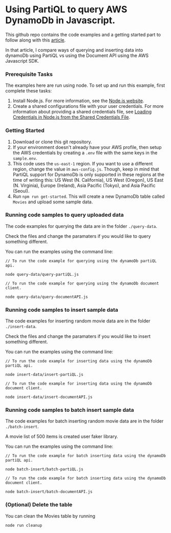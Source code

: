 # Using PartiQL to query AWS DynamoDb in Javascript.

This github repo contains the code examples and a getting started part to follow along with this [article](https://abba.dev/blog/dynamodb-partiql-javascript).

In that article, I compare ways of querying and inserting data into dynamoDb using PartiQL vs using the Document API using the AWS Javascript SDK.

### Prerequisite Tasks

The examples here are run using node. To set up and run this example, first complete these tasks:
1. Install Node.js. For more information, see the [Node.js website](https://nodejs.org/).
1. Create a shared configurations file with your user credentials. For more information about providing a shared credentials file, see [Loading Credentials in Node.js from the Shared Credentials File](https://docs.aws.amazon.com/sdk-for-javascript/v2/developer-guide/loading-node-credentials-shared.html).

### Getting Started

1. Download or clone this git repository.
1. If your environment doesn't already have your AWS profile, then setup the AWS credentials by creating a `.env` file with the same keys in the `sample.env`.
1. This code uses the `us-east-1` region. If you want to use a different region, change the value in `aws-config.js`. Though, keep in mind that PartiQL support for DynamoDb is only supported in these regions at the time of writing this: US West (N. California), US West (Oregon), US East (N. Virginia), Europe (Ireland), Asia Pacific (Tokyo), and Asia Pacific (Seoul).
1. Run `npm run get-started`. This will create a new DynamoDb table called `Movies` and upload some sample data.

### Running code samples to query uploaded data

The code examples for querying the data are in the folder `./query-data`.

Check the files and change the paramaters if you would like to query something different.

You can run the examples using the command line:

```
// To run the code example for querying using the dynamoDb partiQL api.

node query-data/query-partiQL.js

// To run the code example for querying using the dynamoDb document client.

node query-data/query-documentAPI.js

```

### Running code samples to insert sample data

The code examples for inserting random movie data are in the folder `./insert-data`.

Check the files and change the paramaters if you would like to insert something different.

You can run the examples using the command line:

```
// To run the code example for inserting data using the dynamoDb partiQL api.

node insert-data/insert-partiQL.js

// To run the code example for inserting data using the dynamoDb document client.

node insert-data/insert-documentAPI.js

```


### Running code samples to batch insert sample data

The code examples for batch inserting random movie data are in the folder `./batch-insert`.

A movie list of 500 items is created user faker library.

You can run the examples using the command line:

```
// To run the code example for batch inserting data using the dynamoDb partiQL api.

node batch-insert/batch-partiQL.js

// To run the code example for batch inserting data using the dynamoDb document client.

node batch-insert/batch-documentAPI.js

```


### (Optional) Delete the table

You can clean the Movies table by running

`node run cleanup`